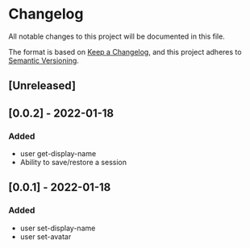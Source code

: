 # Changelog
All notable changes to this project will be documented in this file.

The format is based on [Keep a Changelog](https://keepachangelog.com/en/1.0.0/),
and this project adheres to [Semantic Versioning](https://semver.org/spec/v2.0.0.html).

## [Unreleased]

## [0.0.2] - 2022-01-18

### Added
- user get-display-name
- Ability to save/restore a session

## [0.0.1] - 2022-01-18

### Added
- user set-display-name
- user set-avatar
